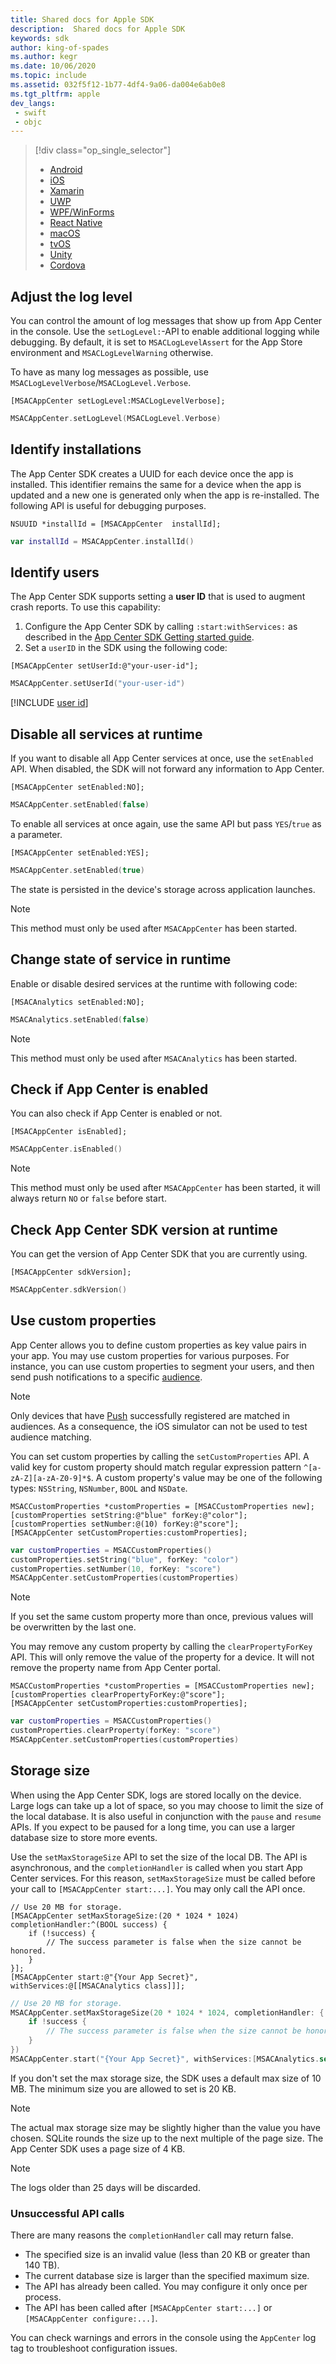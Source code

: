 ```yaml
---
title: Shared docs for Apple SDK
description:  Shared docs for Apple SDK
keywords: sdk
author: king-of-spades
ms.author: kegr
ms.date: 10/06/2020
ms.topic: include
ms.assetid: 032f5f12-1b77-4df4-9a06-da004e6ab0e8
ms.tgt_pltfrm: apple
dev_langs:  
 - swift
 - objc
---
```


> [!div  class="op_single_selector"]
> * [Android](../android.md)
> * [iOS](../ios.md)
> * [Xamarin](../xamarin.md)
> * [UWP](../uwp.md)
> * [WPF/WinForms](../wpf-winforms.md)
> * [React Native](../react-native.md)
> * [macOS](../macos.md)
> * [tvOS](../tvos.md)
> * [Unity](../unity.md)
> * [Cordova](../cordova.md)

## Adjust the log level

You can control the amount of log messages that show up from App Center in the console. Use the `setLogLevel:`-API to enable additional logging while debugging. By default, it is set to `MSACLogLevelAssert` for the App Store environment and `MSACLogLevelWarning` otherwise.

To have as many log messages as possible, use `MSACLogLevelVerbose`/`MSACLogLevel.Verbose`.

```objc
[MSACAppCenter setLogLevel:MSACLogLevelVerbose];
```
```swift
MSACAppCenter.setLogLevel(MSACLogLevel.Verbose)
```

## Identify installations

The App Center SDK creates a UUID for each device once the app is installed. This identifier remains the same for a device when the app is updated and a new one is generated only when the app is re-installed. The following API is useful for debugging purposes.

```objc
NSUUID *installId = [MSACAppCenter  installId];
```
```swift
var installId = MSACAppCenter.installId()
```

## Identify users

The App Center SDK supports setting a **user ID** that is used to augment crash reports. To use this capability:

1. Configure the App Center SDK by calling `:start:withServices:` as described in the [App Center SDK Getting started guide](~/sdk/getting-started/ios.md). 
2. Set a `userID` in the SDK using the following code:

```objc
[MSACAppCenter setUserId:@"your-user-id"];
```
```swift
MSACAppCenter.setUserId("your-user-id")
```
[!INCLUDE [user id](user-id.md)]

## Disable all services at runtime

If you want to disable all App Center services at once, use the `setEnabled` API. When disabled, the SDK will not forward any information to App Center.

```objc
[MSACAppCenter setEnabled:NO];
```
```swift
MSACAppCenter.setEnabled(false)
```

To enable all services at once again, use the same API but pass `YES`/`true` as a parameter.

```objc
[MSACAppCenter setEnabled:YES];
```
```swift
MSACAppCenter.setEnabled(true)
```

The state is persisted in the device's storage across application launches.

> [!NOTE]
> This method must only be used after `MSACAppCenter` has been started.

## Change state of service in runtime

Enable or disable desired services at the runtime with following code:

```objc
[MSACAnalytics setEnabled:NO];
```
```swift
MSACAnalytics.setEnabled(false)
```

> [!NOTE]
> This method must only be used after `MSACAnalytics` has been started.

## Check if App Center is enabled

You can also check if App Center is enabled or not.

```objc
[MSACAppCenter isEnabled];
```
```swift
MSACAppCenter.isEnabled()
```

> [!NOTE]
> This method must only be used after `MSACAppCenter` has been started, it will always return `NO` or `false` before start.

## Check App Center SDK version at runtime

You can get the version of App Center SDK that you are currently using.

```objc
[MSACAppCenter sdkVersion];
```
```swift
MSACAppCenter.sdkVersion()
```

## Use custom properties

App Center allows you to define custom properties as key value pairs in your app. You may use custom properties for various purposes. For instance, you can use custom properties to segment your users, and then send push notifications to a specific [audience](~/push/send-notification.md#audiences).

> [!NOTE]
> Only devices that have [Push](../../push/ios.md) successfully registered are matched in audiences.
> As a consequence, the iOS simulator can not be used to test audience matching.

You can set custom properties by calling the `setCustomProperties` API. A valid key for custom property should match regular expression pattern `^[a-zA-Z][a-zA-Z0-9]*$`. A custom property's value may be one of the following types: `NSString`, `NSNumber`, `BOOL` and `NSDate`.

```objc
MSACCustomProperties *customProperties = [MSACCustomProperties new];
[customProperties setString:@"blue" forKey:@"color"];
[customProperties setNumber:@(10) forKey:@"score"];
[MSACAppCenter setCustomProperties:customProperties];
```
```swift
var customProperties = MSACCustomProperties()
customProperties.setString("blue", forKey: "color")
customProperties.setNumber(10, forKey: "score")
MSACAppCenter.setCustomProperties(customProperties)
```

> [!NOTE]
> If you set the same custom property more than once, previous values will be overwritten by the last one.

You may remove any custom property by calling the `clearPropertyForKey` API. This will only remove the value of the property for a device. It will not remove the property name from App Center portal.

```objc
MSACCustomProperties *customProperties = [MSACCustomProperties new];
[customProperties clearPropertyForKey:@"score"];
[MSACAppCenter setCustomProperties:customProperties];
```
```swift
var customProperties = MSACCustomProperties()
customProperties.clearProperty(forKey: "score")
MSACAppCenter.setCustomProperties(customProperties)
```

## Storage size

When using the App Center SDK, logs are stored locally on the device. Large logs can take up a lot of space, so you may choose to limit the size of the local database. It is also useful in conjunction with the `pause` and `resume` APIs. If you expect to be paused for a long time, you can use a larger database size to store more events.

Use the `setMaxStorageSize` API to set the size of the local DB. The API is asynchronous, and the `completionHandler` is called when you start App Center services. For this reason, `setMaxStorageSize` must be called before your call to `[MSACAppCenter start:...]`. You may only call the API once.

```obj-c
// Use 20 MB for storage.
[MSACAppCenter setMaxStorageSize:(20 * 1024 * 1024) completionHandler:^(BOOL success) {
    if (!success) {
        // The success parameter is false when the size cannot be honored.
    }
}];
[MSACAppCenter start:@"{Your App Secret}", withServices:@[[MSACAnalytics class]]];
```
```swift
// Use 20 MB for storage.
MSACAppCenter.setMaxStorageSize(20 * 1024 * 1024, completionHandler: { (success) in
    if !success {
        // The success parameter is false when the size cannot be honored.
    }
})
MSACAppCenter.start("{Your App Secret}", withServices:[MSACAnalytics.self])
```

If you don't set the max storage size, the SDK uses a default max size of 10 MB. The minimum size you are allowed to set is 20 KB.

> [!NOTE]
> The actual max storage size may be slightly higher than the value you have chosen. SQLite rounds the size up to the next multiple of the page size. The App Center SDK uses a page size of 4 KB.

> [!NOTE]
> The logs older than 25 days will be discarded.

### Unsuccessful API calls

There are many reasons the `completionHandler` call may return false.

* The specified size is an invalid value (less than 20 KB or greater than 140 TB).
* The current database size is larger than the specified maximum size.
* The API has already been called. You may configure it only once per process.
* The API has been called after `[MSACAppCenter start:...]` or `[MSACAppCenter configure:...]`.

You can check warnings and errors in the console using the `AppCenter` log tag to troubleshoot configuration issues.

